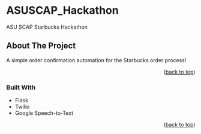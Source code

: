 # ASUSCAP_Hackathon
ASU SCAP Starbucks Hackathon



<!-- ABOUT THE PROJECT -->
## About The Project

A simple order confirmation automation for the Starbucks order process!

<p align="right">(<a href="#top">back to top</a>)</p>


### Built With

* Flask
* Twilio
* Google Speech-to-Text

<p align="right">(<a href="#top">back to top</a>)</p>













